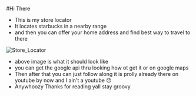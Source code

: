 #Hi There

- This is my store locator
- It locates starbucks in a nearby range
- and then you can offer your home address and find best way to travel to there


![Store_Locator](https://user-images.githubusercontent.com/63338983/118792485-5da05980-b8a0-11eb-954d-46b04df57a01.png)


- above image is what it should look like
- you can get the google api thru looking how ot get it or on google maps 
- Then after that you can just follow along it is prolly already there on youtube by now and I ain't a youtube 😞
- Anywhoozy Thanks for reading yall stay groovy
